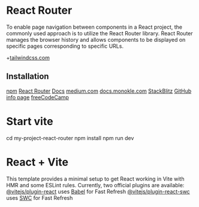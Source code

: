 # React Router
To enable page navigation between components in a React project, the commonly used approach is to utilize the React Router library. React Router manages the browser history and allows components to be displayed on specific pages corresponding to specific URLs.

+[tailwindcss.com](https://tailwindcss.com/)

## Installation
[npm](https://www.npmjs.com/package/react-router-dom)
[React Router](https://reactrouter.com/)
[Docs](https://reactrouter.com/docs/en/v6/getting-started/overview)
[medium.com](https://medium.com/@kentcdodds/using-react-router-v6-with-typescript-and-storybook-8c0e7a0f7e5)
[docs.monokle.com](https://docs.monokle.com/docs/react-router-v6)
[StackBlitz](https://stackblitz.com/github/kentcdodds/react-router-v6)
[GitHub](https://github.com/kentcdodds/react-router-v6)
[info page](https://medium.com/@muhammedbalkaya/to-enable-page-navigation-between-components-in-a-react-project-the-commonly-used-approach-is-to-b75594ec2460)
[freeCodeCamp](https://www.freecodecamp.org/news/how-to-use-react-router-version-6/)

# Start vite
cd my-project-react-router
npm install
npm run dev

# React + Vite

This template provides a minimal setup to get React working in Vite with HMR and some ESLint rules.
Currently, two official plugins are available:
[@vitejs/plugin-react](https://github.com/vitejs/vite-plugin-react/blob/main/packages/plugin-react/README.md) uses [Babel](https://babeljs.io/) for Fast Refresh
[@vitejs/plugin-react-swc](https://github.com/vitejs/vite-plugin-react-swc) uses [SWC](https://swc.rs/) for Fast Refresh

